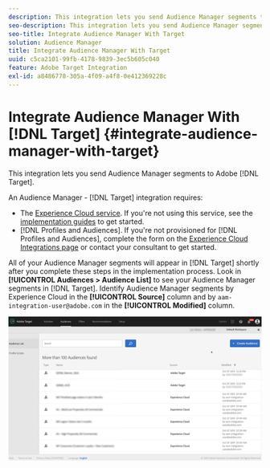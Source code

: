```yaml
---
description: This integration lets you send Audience Manager segments to Target.
seo-description: This integration lets you send Audience Manager segments to Target.
seo-title: Integrate Audience Manager With Target
solution: Audience Manager
title: Integrate Audience Manager With Target
uuid: c5ca2101-99fb-4178-9839-3ec5b605c040
feature: Adobe Target Integration
exl-id: a8486778-305a-4f09-a4f8-0e412369228c
---
```

# Integrate Audience Manager With [!DNL Target] {#integrate-audience-manager-with-target}

This integration lets you send Audience Manager segments to Adobe [!DNL Target].

An Audience Manager - [!DNL Target] integration requires:

* The [Experience Cloud service](https://docs.adobe.com/content/help/en/id-service/using/home.html). If you're not using this service, see the [implementation guides](https://docs.adobe.com/content/help/en/id-service/using/implementation/implementation-guides.html) to get started.
* [!DNL Profiles and Audiences]. If you're not provisioned for [!DNL Profiles and Audiences], complete the form on the [Experience Cloud Integrations page](https://adobe.allegiancetech.com/cgi-bin/qwebcorporate.dll?idx=X8SVES) or contact your consultant to get started.

All of your Audience Manager segments will appear in [!DNL Target] shortly after you complete these steps in the implementation process. Look in **[!UICONTROL Audiences > Audience List]** to see your Audience Manager segments in [!DNL Target]. Identify Audience Manager segments by Experience Cloud in the **[!UICONTROL Source]** column and by `aam-integration-user@adobe.com` in the **[!UICONTROL Modified]** column.

![](../assets/target.png)

